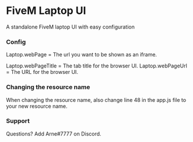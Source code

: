 # FiveM Laptop UI
 A standalone FiveM laptop UI with easy configuration
 
 ### Config
 Laptop.webPage = The url you want to be shown as an iframe.
 
 Laptop.webPageTitle = The tab title for the browser UI.
 Laptop.webPageUrl = The URL for the browser UI.
 
 ### Changing the resource name
 When changing the resource name, also change line 48 in the app.js file to your new resource name.
 
 ### Support
 Questions? Add Arne#7777 on Discord.
